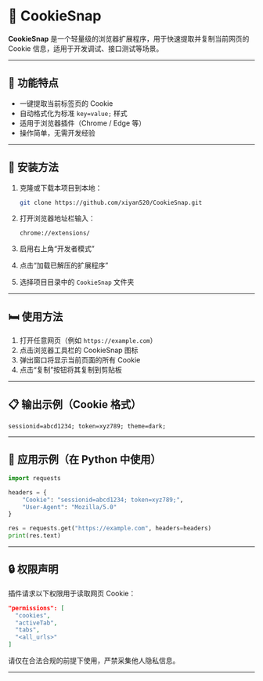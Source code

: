 # 🍚 CookieSnap

**CookieSnap** 是一个轻量级的浏览器扩展程序，用于快速提取并复制当前网页的 Cookie 信息，适用于开发调试、接口测试等场景。

---

## 🚀 功能特点

* 一键提取当前标签页的 Cookie
* 自动格式化为标准 `key=value;` 样式
* 适用于浏览器插件（Chrome / Edge 等）
* 操作简单，无需开发经验

---

## 📆 安装方法

1. 克隆或下载本项目到本地：

   ```bash
   git clone https://github.com/xiyan520/CookieSnap.git
   ```
2. 打开浏览器地址栏输入：

   ```
   chrome://extensions/
   ```
3. 启用右上角“开发者模式”
4. 点击“加载已解压的扩展程序”
5. 选择项目目录中的 `CookieSnap` 文件夹

---

## 🛏️ 使用方法

1. 打开任意网页（例如 `https://example.com`）
2. 点击浏览器工具栏的 CookieSnap 图标
3. 弹出窗口将显示当前页面的所有 Cookie
4. 点击“复制”按钮将其复制到剪贴板

---

## 📋 输出示例（Cookie 格式）

```text
sessionid=abcd1234; token=xyz789; theme=dark;
```

---

## 🧪 应用示例（在 Python 中使用）

```python
import requests

headers = {
    "Cookie": "sessionid=abcd1234; token=xyz789;",
    "User-Agent": "Mozilla/5.0"
}

res = requests.get("https://example.com", headers=headers)
print(res.text)
```

---

## 🔒 权限声明

插件请求以下权限用于读取网页 Cookie：

```json
"permissions": [
  "cookies",
  "activeTab",
  "tabs",
  "<all_urls>"
]
```

请仅在合法合规的前提下使用，严禁采集他人隐私信息。

---
